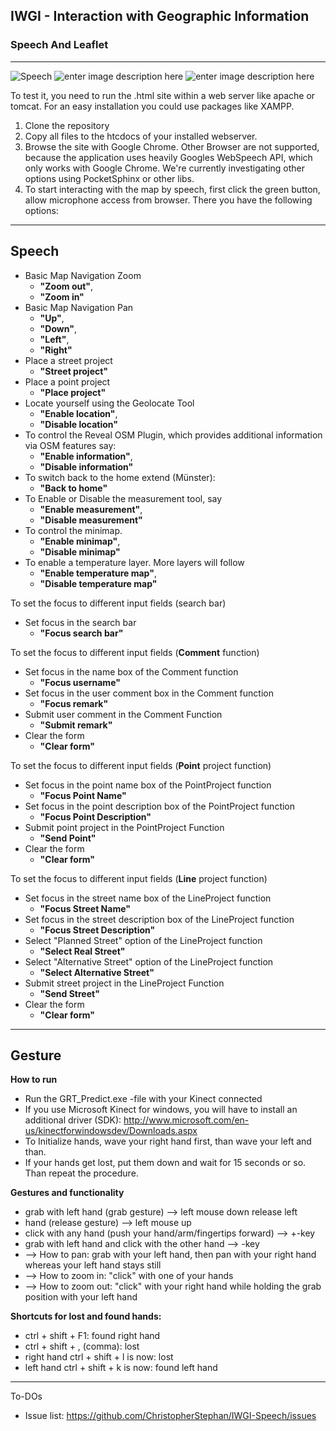 ## IWGI - Interaction with Geographic Information ##
### Speech And Leaflet ###
----------
![Speech][1]        ![enter image description here][2]   ![enter image description here][3]

To test it, you need to run the .html site within a web server like apache or tomcat. For an easy installation you could use packages like XAMPP. 

 1. Clone the repository 
 2. Copy all files to the htcdocs of your installed webserver. 
 3. Browse the site with Google Chrome. Other Browser are not supported, because the application uses heavily Googles WebSpeech API, which only works with Google Chrome. We're currently investigating other options using PocketSphinx or other libs.
 4. To start interacting with the map by speech, first click the green button, allow microphone access from browser. There you have the following options:

----------

Speech
------

 - Basic Map Navigation Zoom
     - **"Zoom out"**, 
     - **"Zoom in"**
 - Basic Map Navigation Pan
     - **"Up"**, 
     - **"Down"**,
     - **"Left"**, 
     - **"Right"** 
 - Place a street project
     - **"Street project"**
 - Place a point project
     - **"Place project"**
 - Locate yourself using the Geolocate Tool
     - **"Enable location"**,
     - **"Disable location"**  
 - To control the Reveal OSM Plugin, which provides additional information via OSM features say:
     - **"Enable information"**,
     - **"Disable information"** 
 - To switch back to the home extend (Münster): 
     - **"Back to home"** 
 - To Enable or Disable the measurement tool, say
     - **"Enable measurement"**,
     - **"Disable measurement"**
 - To control the minimap.
     - **"Enable minimap"**,
     - **"Disable minimap"**
 - To enable a temperature layer. More layers will follow
     - **"Enable temperature map"**,
     - **"Disable temperature map"**

To set the focus to different input fields (search bar)
 - Set focus in the search bar
     - **"Focus search bar"**

To set the focus to different input fields (**Comment** function)
 - Set focus in the name box of the Comment function
     - **"Focus username"**
 - Set focus in the user comment box in the Comment function
     - **"Focus remark"**
 - Submit user comment in the Comment Function
     - **"Submit remark"**
 - Clear the form
     - **"Clear form"**

To set the focus to different input fields (**Point** project function)
 - Set focus in the point name box of the PointProject function
     - **"Focus Point Name"**
 - Set focus in the point description box of the PointProject function
     - **"Focus Point Description"**
 - Submit point project in the PointProject Function
     - **"Send Point"**
 - Clear the form
     - **"Clear form"**

To set the focus to different input fields (**Line** project function)
 - Set focus in the street name box of the LineProject function
     - **"Focus Street Name"**
 - Set focus in the street description box of the LineProject function
     - **"Focus Street Description"**
 - Select "Planned Street" option of the LineProject function
     - **"Select Real Street"**
 - Select "Alternative Street" option of the LineProject function
     - **"Select Alternative Street"**
 - Submit street project in the LineProject Function
     - **"Send Street"**
 - Clear the form
     - **"Clear form"**

----------
Gesture
-------
**How to run**

 - Run the GRT_Predict.exe -file with your Kinect connected 
 - If you use Microsoft Kinect for windows, you will have to install an additional driver (SDK): http://www.microsoft.com/en-us/kinectforwindowsdev/Downloads.aspx
 - To Initialize hands, wave your right hand first, than wave your left and than.  
 - If your hands get lost, put them down and wait for 15 seconds or so. Than repeat the procedure.

**Gestures and functionality**
 - grab with left hand (grab gesture) --> left mouse down release left
 - hand (release gesture) --> left mouse up 
 - click with any hand (push your hand/arm/fingertips forward) --> +-key 
 - grab with left hand and click with the other hand --> -key
 - --> How to pan: grab with your left hand, then pan with your right hand whereas your left hand stays still
 - --> How to zoom in: "click" with one of your hands 
 - --> How to zoom out: "click" with your right hand while holding the grab position with your left hand
   
**Shortcuts for lost and found hands:** 
 - ctrl + shift + F1: found right hand 
 - ctrl + shift + , (comma): lost   
 - right hand ctrl + shift + l is now: lost 
 - left hand ctrl + shift + k is now: found left hand

     

----------
To-DOs

 - Issue list: https://github.com/ChristopherStephan/IWGI-Speech/issues


  [1]: http://megaicons.net/static/img/icons_sizes/8/60/96/basic-speech-bubble-icon.png
  [2]: http://www.ipart.nsw.gov.au/files/1/209/plus-sign.jpg
  [3]: http://leafletjs.com/docs/images/logo.png
